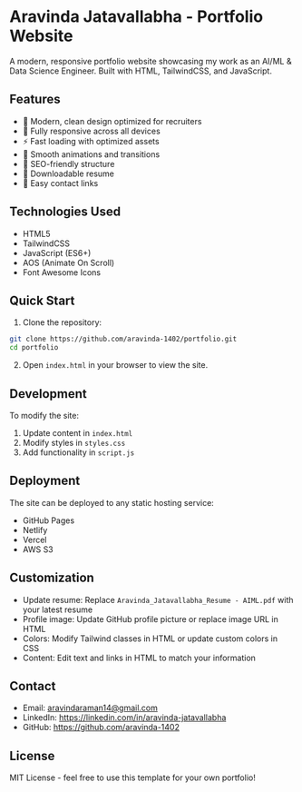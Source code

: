 # Aravinda Jatavallabha - Portfolio Website

A modern, responsive portfolio website showcasing my work as an AI/ML & Data Science Engineer. Built with HTML, TailwindCSS, and JavaScript.

## Features

- 🎨 Modern, clean design optimized for recruiters
- 📱 Fully responsive across all devices
- ⚡ Fast loading with optimized assets
- 🔄 Smooth animations and transitions
- 🎯 SEO-friendly structure
- 📄 Downloadable resume
- 🔗 Easy contact links

## Technologies Used

- HTML5
- TailwindCSS
- JavaScript (ES6+)
- AOS (Animate On Scroll)
- Font Awesome Icons

## Quick Start

1. Clone the repository:
```bash
git clone https://github.com/aravinda-1402/portfolio.git
cd portfolio
```

2. Open `index.html` in your browser to view the site.

## Development

To modify the site:

1. Update content in `index.html`
2. Modify styles in `styles.css`
3. Add functionality in `script.js`

## Deployment

The site can be deployed to any static hosting service:

- GitHub Pages
- Netlify
- Vercel
- AWS S3

## Customization

- Update resume: Replace `Aravinda_Jatavallabha_Resume - AIML.pdf` with your latest resume
- Profile image: Update GitHub profile picture or replace image URL in HTML
- Colors: Modify Tailwind classes in HTML or update custom colors in CSS
- Content: Edit text and links in HTML to match your information

## Contact

- Email: aravindaraman14@gmail.com
- LinkedIn: https://linkedin.com/in/aravinda-jatavallabha
- GitHub: https://github.com/aravinda-1402

## License

MIT License - feel free to use this template for your own portfolio! 